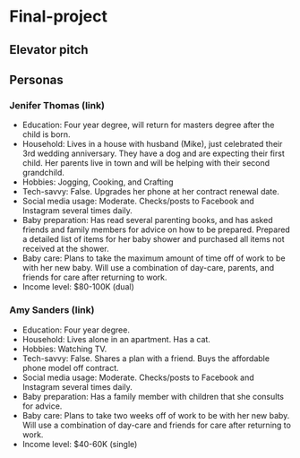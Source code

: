 # Final-project

## Elevator pitch

## Personas
### Jenifer Thomas (link)
- Education: Four year degree, will return for masters degree after the child is born.
- Household: Lives in a house with husband (Mike), just celebrated their 3rd wedding
             anniversary. They have a dog and are expecting their first child. Her
             parents live in town and will be helping with their second grandchild.
- Hobbies: Jogging, Cooking, and Crafting
- Tech-savvy: False. Upgrades her phone at her contract renewal date.
- Social media usage: Moderate. Checks/posts to Facebook and Instagram several times daily.
- Baby preparation: Has read several parenting books, and has asked friends and
                    family members for advice on how to be prepared. Prepared a
                    detailed list of items for her baby shower and purchased all
                    items not received at the shower.
- Baby care: Plans to take the maximum amount of time off of work to be with her
             new baby. Will use a combination of day-care, parents, and friends
             for care after returning to work.
- Income level: $80-100K (dual)

### Amy Sanders (link)
- Education: Four year degree.
- Household: Lives alone in an apartment. Has a cat.
- Hobbies: Watching TV.
- Tech-savvy: False. Shares a plan with a friend. Buys the affordable phone model
              off contract.
- Social media usage: Moderate. Checks/posts to Facebook and Instagram several times daily.
- Baby preparation: Has a family member with children that she consults for advice.
- Baby care: Plans to take two weeks off of work to be with her new baby. Will
             use a combination of day-care and friends for care after returning to work.
- Income level: $40-60K (single)
